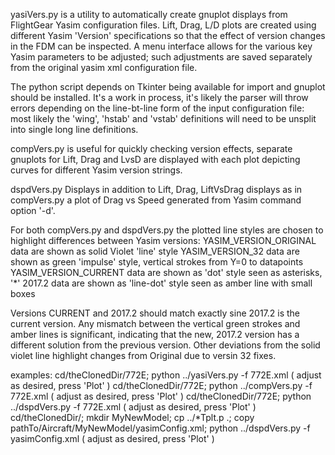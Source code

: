 
yasiVers.py  is a utility to automatically create gnuplot displays from FlightGear Yasim
  configuration files. Lift, Drag, L/D plots are created using different Yasim 'Version' 
 specifications so that the effect of version changes in the FDM can be inspected. 
 A menu interface allows for the various key Yasim parameters to be adjusted; such adjustments
 are saved separately from the original yasim xml configuration file. 

The python script depends on Tkinter being available for import and gnuplot should be installed.
 It's a work in process, it's likely the parser will throw errors depending on the line-bt-line 
 form of the input configuration file: most likely the 'wing', 'hstab' and 'vstab' definitions
 will need to be unsplit into single long line definitions. 
 
compVers.py is useful for quickly checking version effects, separate gnuplots for Lift, Drag and LvsD
  are displayed with each plot depicting curves for different Yasim version strings.  

dspdVers.py Displays in addition to Lift, Drag, LiftVsDrag displays as in compVers.py a plot of 
  Drag vs Speed generated from Yasim command option '-d'. 
  
For both compVers.py and dspdVers.py the plotted line styles are chosen to highlight differences
  between Yasim versions: 
  YASIM_VERSION_ORIGINAL data are shown as solid Violet 'line' style 
  YASIM_VERSION_32       data are shown as green 'impulse' style, vertical strokes from Y=0 to datapoints
  YASIM_VERSION_CURRENT  data are shown as 'dot' style seen as asterisks, '*'
  2017.2                 data are shown as 'line-dot' style seen as amber line with small boxes
  
  Versions CURRENT and 2017.2 should match exactly sine 2017.2 is the current version. Any mismatch 
  between the vertical green strokes and amber lines is significant, indicating that the new, 2017.2
  version has a different solution from the previous version. Other deviations from the solid violet line
  highlight changes from Original due to versin 32 fixes. 
 
examples: 
  cd/theClonedDir/772E;  python ../yasiVers.py -f 772E.xml        ( adjust as desired, press 'Plot' ) 
  cd/theClonedDir/772E;  python ../compVers.py -f 772E.xml        ( adjust as desired, press 'Plot' ) 
  cd/theClonedDir/772E;  python ../dspdVers.py -f 772E.xml        ( adjust as desired, press 'Plot' ) 
  cd/theClonedDir/; mkdir MyNewModel; cp ../*Tplt.p .; copy pathTo/Aircraft/MyNewModel/yasimConfig.xml; 
                         python ../dspdVers.py -f yasimConfig.xml ( adjust as desired, press 'Plot' ) 
